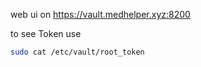 web ui on https://vault.medhelper.xyz:8200

to see Token use 
```bash
sudo cat /etc/vault/root_token
```
